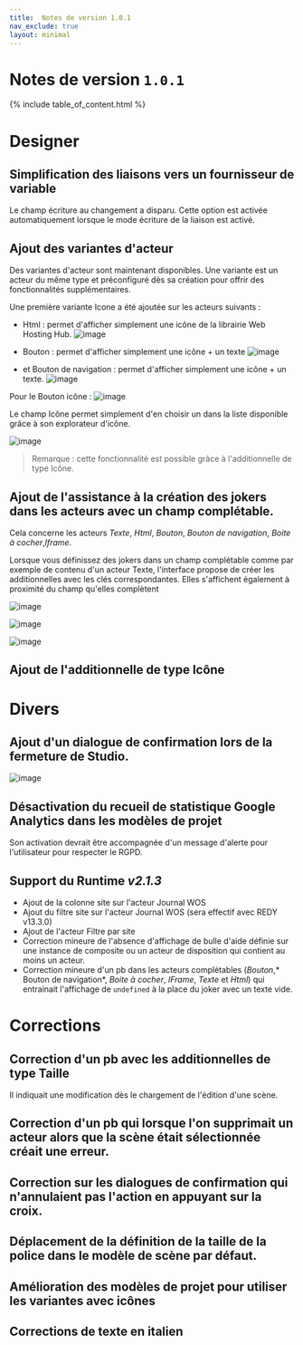 ```yaml
---
title:  Notes de version 1.0.1
nav_exclude: true
layout: minimal
---
```


# Notes de version `1.0.1`

{% include table_of_content.html %}

# Designer

## Simplification des liaisons vers un fournisseur de variable

Le champ écriture au changement a disparu. Cette option est activée automatiquement lorsque le mode écriture de la liaison est activé.

## Ajout des variantes d'acteur

Des variantes d'acteur sont maintenant disponibles. Une variante est un acteur du même type et préconfiguré dès sa création pour offrir des fonctionnalités supplémentaires.

Une première variante Icone a été ajoutée sur les acteurs suivants :
   - Html : permet d'afficher simplement une icône de la librairie Web Hosting Hub.
![image](https://user-images.githubusercontent.com/35595723/124150372-cda22200-da91-11eb-912d-2bba1fec5434.png)

   - Bouton : permet d'afficher simplement une icône + un texte
![image](https://user-images.githubusercontent.com/35595723/124150423-d8f54d80-da91-11eb-8d74-8051c2628f72.png)

   - et Bouton de navigation : permet d'afficher simplement une icône + un texte.
![image](https://user-images.githubusercontent.com/35595723/124150462-e14d8880-da91-11eb-9c1c-4bc86978a40b.png)

Pour le Bouton icône :
![image](https://user-images.githubusercontent.com/35595723/124150796-3093b900-da92-11eb-89b9-ab4fcb034070.png)

Le champ Icône permet simplement d'en choisir un dans la liste disponible grâce à son explorateur d'icône.

![image](https://user-images.githubusercontent.com/35595723/124151000-646ede80-da92-11eb-8003-4235f467aaa1.png)

> Remarque : cette fonctionnalité est possible grâce à l'additionnelle de type Icône.

## Ajout de l'assistance à la création des jokers dans les acteurs avec un champ complétable.
Cela concerne les acteurs *Texte*, *Html*, *Bouton*, *Bouton de navigation*, *Boite à cocher*,*Iframe*.

Lorsque vous définissez des jokers dans un champ complétable comme par exemple de contenu d'un acteur Texte, l'interface propose de créer les additionnelles avec les clés correspondantes. Elles s'affichent également à proximité du champ qu'elles complètent

![image](https://user-images.githubusercontent.com/35595723/124151732-28884900-da93-11eb-80cb-4cf5237be601.png)

![image](https://user-images.githubusercontent.com/35595723/124152170-959bde80-da93-11eb-846e-5c6b2114ef6c.png)

![image](https://user-images.githubusercontent.com/35595723/124152211-9e8cb000-da93-11eb-8459-c0d4d996d51e.png)

## Ajout de l'additionnelle de type Icône


# Divers

## Ajout d'un dialogue de confirmation lors de la fermeture de Studio.

![image](https://user-images.githubusercontent.com/35595723/124151451-d9421880-da92-11eb-9958-5a708dc7e086.png)

## Désactivation du recueil de statistique Google Analytics dans les modèles de projet
Son activation devrait être accompagnée d'un message d'alerte pour l'utilisateur pour respecter le RGPD.

## Support du Runtime *v2.1.3*
  - Ajout de la colonne site sur l'acteur Journal WOS
  - Ajout du filtre site sur l'acteur Journal WOS (sera effectif avec REDY v13.3.0)
  - Ajout de l'acteur Filtre par site
  - Correction mineure de l'absence d'affichage de bulle d'aide définie sur une instance de composite ou un acteur de disposition qui contient au moins un acteur.
  - Correction mineure d'un pb dans les acteurs complétables (*Bouton*,* Bouton de navigation*, *Boite à cocher*, *IFrame*, *Texte* et *Html*) qui entrainait l'affichage de `undefined` à la place du joker avec un texte vide.

# Corrections

## Correction d'un pb avec les additionnelles de type Taille
Il indiquait une modification dès le chargement de l'édition d'une scène.

## Correction d'un pb qui lorsque l'on supprimait un acteur alors que la scène était sélectionnée créait une erreur.

## Correction sur les dialogues de confirmation qui n'annulaient pas l'action en appuyant sur la croix.
## Déplacement de la définition de la taille de la police dans le modèle de scène par défaut.
## Amélioration des modèles de projet pour utiliser les variantes avec icônes
## Corrections de texte en italien
